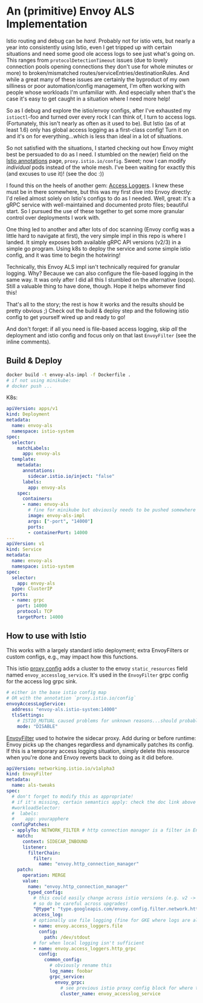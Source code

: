 # An (primitive) Envoy ALS Implementation

Istio routing and debug can be _hard_.
Probably not for istio vets, but nearly a year into consistently using Istio, even I get tripped up with certain situations and need some good ole access logs to see just what's going on.
This ranges from `protocolDetectionTimeout` issues (due to lovely connection pools opening connections they don't use for whole minutes or more) to broken/mismatched routes/serviceEntries/destinationRules.
And while a great many of these issues are certainly the byproduct of my own silliness or poor automation/config management, I'm often working with people whose workloads I'm unfamiliar with.
And especially when that's the case it's easy to get caught in a situation where I need more help!

So as I debug and explore the istio/envoy configs, after I've exhausted my `istioctl`-foo and turned over every rock I can think of, I turn to access logs.
(Fortunately, this isn't nearly as often as it used to be).
But Istio (as of at least 1.6) only has global access logging as a first-class config!
Turn it on and it's on for everything...which is less than ideal in a lot of situations.

So not satisfied with the situations, I started checking out how Envoy might best be persuaded to do as I need.
I stumbled on the new(er) field on the [Istio annotations](https://istio.io/latest/docs/reference/config/annotations/) page, `proxy.istio.io/config`.
Sweet; now I can modify _individual_ pods instead of the whole mesh.
I've been waiting for exactly this (and excuses to use it)! (see the doc :))

I found this on the heels of another gem: [Access Loggers](https://www.envoyproxy.io/docs/envoy/latest/api-v2/config/filter/accesslog/v2/accesslog.proto).
I knew these must be in there somewhere, but this was my first dive into Envoy directly: I'd relied almost solely on Istio's configs to do as I needed.
Well, great: it's a gRPC service with well-maintained and documented proto files; beautiful start.
So I pursued the use of these together to get some more granular control over deployments I work with.

One thing led to another and after lots of doc scanning (Envoy config was a little hard to navigate at first), the very simple impl in this repo is where I landed.
It simply exposes both available gRPC API versions (v2/3) in a simple go program.
Using k8s to deploy the service and some simple istio config, and it was time to begin the hotwiring!

Technically, this Envoy ALS impl isn't technically required for granular logging.
Why?
Because we can also configure the file-based logging in the same way.
It was only after I did all this I stumbled on the alternative (oops).
Still a valuable thing to have done, though.
Hope it helps whomever find this!

That's all to the story; the rest is how it works and the results should be pretty obvious ;)
Check out the build & deploy step and the following istio config to get yourself wired up and ready to go!

And don't forget: if all you need is file-based access logging, skip _all_ the deployment and istio config and focus only on that last `EnvoyFilter` (see the inline comments).

## Build & Deploy

```bash
docker build -t envoy-als-impl -f Dockerfile .
# if not using minikube:
# docker push ...
```

K8s:
```yaml
apiVersion: apps/v1
kind: Deployment
metadata:
  name: envoy-als
  namespace: istio-system
spec:
  selector:
    matchLabels:
      app: envoy-als
  template:
    metadata:
      annotations:
        sidecar.istio.io/inject: "false"
      labels:
        app: envoy-als
    spec:
      containers:
      - name: envoy-als
        # fine for minikube but obviously needs to be pushed somewhere
        image: envoy-als-impl
        args: ["-port", "14000"]
        ports:
        - containerPort: 14000
---
apiVersion: v1
kind: Service
metadata:
  name: envoy-als
  namespace: istio-system
spec:
  selector:
    app: envoy-als
  type: ClusterIP
  ports:
  - name: grpc
    port: 14000
    protocol: TCP
    targetPort: 14000
```

## How to use with Istio

This works with a largely standard istio deployment; extra EnvoyFilters or custom configs, e.g., may impact how this functions.

This istio [proxy config](https://istio.io/latest/docs/reference/config/istio.mesh.v1alpha1/#ProxyConfig) adds a cluster to the envoy `static_resources` field named `envoy_accesslog_service`.
It's used in the `EnvoyFilter` grpc config for the access log grpc sink.
```yaml
# either in the base istio config map
# OR with the annotation `proxy.istio.io/config`
envoyAccessLogService:
  address: "envoy-als.istio-system:14000"
  tlsSettings:
    # ISTIO_MUTUAL caused problems for unknown reasons...should probably be done with _some_ wire security
    mode: "DISABLE"
```

[EnvoyFilter](https://istio.io/latest/docs/reference/config/networking/envoy-filter/#EnvoyFilter) used to hotwire the sidecar proxy.
Add during or before runtime: Envoy picks up the changes regardless and dynamically patches its config.
If this is a temporary access logging situation, simply delete this resource when you're done and Envoy reverts back to doing as it did before.
```yaml
apiVersion: networking.istio.io/v1alpha3
kind: EnvoyFilter
metadata:
  name: als-tweaks
spec:
  # don't forget to modify this as appropriate!
  # if it's missing, certain semantics apply: check the doc link above
  #workloadSelector:
  #  labels:
  #    app: yourapphere
  configPatches:
  - applyTo: NETWORK_FILTER # http connection manager is a filter in Envoy
    match:
      context: SIDECAR_INBOUND
      listener:
        filterChain:
          filter:
            name: "envoy.http_connection_manager"
    patch:
      operation: MERGE
      value:
        name: "envoy.http_connection_manager"
        typed_config:
          # this could easily change across istio versions (e.g. v2 -> v3), however it's required
          # so do be careful across upgrades!
          "@type": "type.googleapis.com/envoy.config.filter.network.http_connection_manager.v2.HttpConnectionManager"
          access_log:
          # optionally use file logging (fine for GKE where logs are already aggregated)
          - name: envoy.access_loggers.file
            config:
              path: /dev/stdout
          # for when local logging isn't sufficient
          - name: envoy.access_loggers.http_grpc
            config:
              common_config:
                # obviously rename this
                log_name: foobar
                grpc_service:
                  envoy_grpc:
                    # see previous istio proxy config block for where this name comes from
                    cluster_name: envoy_accesslog_service
```

